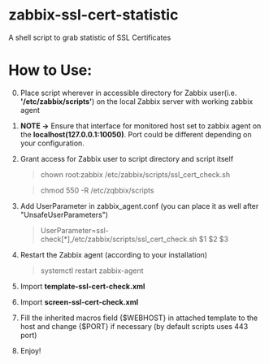 # zabbix-ssl-cert-statistic
A shell script to grab statistic of SSL Certificates
# How to Use:

   0. Place script wherever in accessible directory
      for Zabbix user(i.e. **'/etc/zabbix/scripts'**)
      on the local Zabbix server with working zabbix agent
   1. **NOTE ->** Ensure that interface for monitored host set to zabbix agent on
   the **localhost(127.0.0.1:10050)**. Port could be different depending on your
   configuration.
   2. Grant access for Zabbix user to script directory
      and script itself
      
      > chown root:zabbix /etc/zabbix/scripts/ssl_cert_check.sh
      
      > chmod 550 -R /etc/zqbbix/scripts
   
   3. Add UserParameter in zabbix_agent.conf (you can place it as well after "UnsafeUserParameters")
   
      > UserParameter=ssl-check[*],/etc/zabbix/scripts/ssl_cert_check.sh $1 $2 $3
      
   4. Restart the Zabbix agent (according to your installation)
  
      > systemctl restart zabbix-agent
   5. Import **template-ssl-cert-check.xml**
   6. Import **screen-ssl-cert-check.xml**
   7. Fill the inherited macros field {$WEBHOST} in attached template to the host 
   and change {$PORT} if necessary (by default scripts uses 443 port)
   8. Enjoy!
